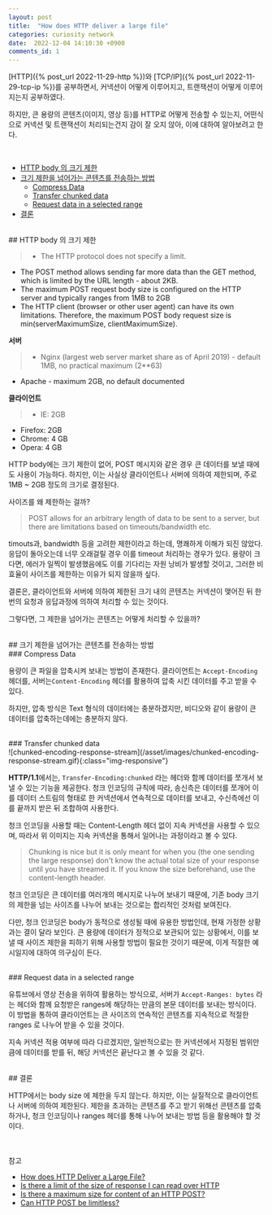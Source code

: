 ```yaml
---
layout: post
title:  "How does HTTP deliver a large file"
categories: curiosity network
date:  2022-12-04 14:10:30 +0900
comments_id: 1
---
```




[HTTP]({% post_url 2022-11-29-http %})와 [TCP/IP]({% post_url 2022-11-29-tcp-ip %})를 공부하면서, 커넥션이 어떻게 이루어지고, 트랜잭션이 어떻게 이루어지는지 공부하였다.


하지만, 큰 용량의 콘텐츠(이미지, 영상 등)를 HTTP로 어떻게    전송할 수 있는지, 어떤식으로 커넥션 및 트랜잭션이 처리되는건지 감이 잘 오지 않아, 이에 대하여 알아보려고 한다.

<br/>

- [HTTP body 의 크기 제한](#http-body-의-크기-제한)
- [크기 제한을 넘어가는 콘텐츠를 전송하는 방법](#크기-제한을-넘어가는-콘텐츠를-전송하는-방법)
  - [Compress Data](#compress-data)
  - [Transfer chunked data](#transfer-chunked-data)
  - [Request data in a selected range](#request-data-in-a-selected-range)
- [결론](#결론)



<br/>
## HTTP body 의 크기 제한

> - The HTTP protocol does not specify a limit.<br/>
- The POST method allows sending far more data than the GET method, which is limited by the URL length - about 2KB.<br/>
- The maximum POST request body size is configured on the HTTP server and typically ranges from
1MB to 2GB<br/>
- The HTTP client (browser or other user agent) can have its own limitations. Therefore, the maximum POST body request size is min(serverMaximumSize, clientMaximumSize).<br/>


**서버**

> - Nginx (largest web server market share as of April 2019) - default 1MB, no practical maximum (2**63) <br/>
- Apache - maximum 2GB, no default documented <br/>

**클라이언트**

> - IE: 2GB <br/>
- Firefox: 2GB <br/>
- Chrome: 4 GB <br/>
- Opera: 4 GB <br/>

HTTP body에는 크기 제한이 없어, POST 메시지와 같은 경우 큰 데이터를 보낼 때에도 사용이 가능하다. 하지만, 이는 사실상  클라이언트나 서버에 의하여 제한되며, 주로 1MB ~ 2GB 정도의 크기로 결정된다.

사이즈를 왜 제한하는 걸까?

> POST allows for an arbitrary length of data to be sent to a server, but there are limitations based on timeouts/bandwidth etc.

timouts과, bandwidth 등을 고려한 제한이라고 하는데, 명쾌하게 이해가 되진 않았다. 응답이 돌아오는데 너무 오래걸릴 경우 이를 timeout 처리하는 경우가 있다. 용량이 크다면, 에러가 일찍이 발생했음에도 이를 기다리는 자원 낭비가 발생할 것이고, 그러한 비효율이 사이즈를 제한하는 이유가 되지 않을까 싶다.


결론은, 클라이언트와 서버에 의하여 제한된 크기 내의 콘텐츠는 커넥션이 맺어진 뒤 한번의 요청과 응답과정에 의하여 처리할 수 있는 것이다. 

그렇다면, 그 제한을 넘어가는 콘텐츠는 어떻게 처리할 수 있을까?


<br/>
## 크기 제한을 넘어가는 콘텐츠를 전송하는 방법


<br/>
### Compress Data

용량이 큰 파일을 압축시켜 보내는 방법이 존재한다. 클라이언트는 `Accept-Encoding` 헤더를, 서버는`Content-Encoding` 헤더를 활용하여 압축 시킨 데이터를 주고 받을 수 있다.

하지만, 압축 방식은 Text 형식의 데이터에는 충분하겠지만, 비디오와 같이 용량이 큰 데이터를 압축하는데에는 충분하지 않다. 

<br/>
### Transfer chunked data

<br/>
![chunked-encoding-response-stream](/asset/images/chunked-encoding-response-stream.gif){:class="img-responsive"}

<br/>


**HTTP/1.1**에서는, `Transfer-Encoding:chunked` 라는 헤더와 함께 데이터를 쪼개서 보낼 수 있는 기능을 제공한다. 청크 인코딩의 규칙에 따라, 송신측은 데이터를 쪼개어 이를 데이터 스트림의 형태로 한 커넥션에서 연속적으로 데이터를 보내고, 수신측에선 이를 끝까지 받은 뒤 조합하여 사용한다. 

청크 인코딩을 사용할 때는 Content-Length 헤더 없이 지속 커넥션을 사용할 수 있으며, 따라서 위 이미지는 지속 커넥션을 통해서 일어나는 과정이라고 볼 수 있다. 

> Chunking is nice but it is only meant for when you (the one sending the large response) don't know the actual total size of your response until you have streamed it. If you know the size beforehand, use the content-length header.

청크 인코딩은 큰 데이터를 여러개의 메시지로 나누어 보내기 때문에, 기존 body 크기의 제한을 넘는 사이즈를 나누어 보내는 것으로는 합리적인 것처럼 보여진다. 

 다만, 청크 인코딩은 body가 동적으로 생성될 때에 유용한 방법인데, 현재 가정한 상황과는 결이 달라 보인다. 큰 용량에 데이터가 정적으로 보관되어 있는 상황에서, 이를 보낼 때 사이즈 제한을 피하기 위해 사용할 방법이 필요한 것이기 때문에, 이게 적절한 예시일지에 대하여 의구심이 든다.


<br/>
### Request data in a selected range

유튜브에서 영상 전송을 위하여 활용하는 방식으로, 서버가 `Accept-Ranges: bytes` 라는 헤더와 함께 요청받은 ranges에 해당하는 만큼의 본문 데이터를 보내는 방식이다. 이 방법을 통하여 클라이언트는 큰 사이즈의 연속적인 콘텐츠를 지속적으로 적절한 ranges 로 나누어 받을 수 있을 것이다.

지속 커넥션 적용 여부에 따라 다르겠지만, 일반적으로는 한 커넥션에서 지정된 범위만큼에 데이터를 받를 뒤, 해당 커넥션은 끝난다고 볼 수 있을 것 같다.

<br/>
## 결론

HTTP에서는 body size 에 제한을 두지 않는다. 하지만, 이는 실질적으로 클라이언트나 서버에 의하여 제한된다. 제한을 초과하는 콘텐츠를 주고 받기 위해선 콘텐츠를 압축하거나, 청크 인코딩이나 ranges 헤더를 통해 나누어 보내는 방법 등을 활용해야 할 것이다.

<br/>
<br/>
참고

- [How does HTTP Deliver a Large File?](https://cabulous.medium.com/how-http-delivers-a-large-file-78af8840aad5)
- [Is there a limit of the size of response I can read over HTTP](https://stackoverflow.com/questions/27309773/is-there-a-limit-of-the-size-of-response-i-can-read-over-http)
- [Is there a maximum size for content of an HTTP POST?](https://serverfault.com/questions/151090/is-there-a-maximum-size-for-content-of-an-http-post)
- [Can HTTP POST be limitless?](https://stackoverflow.com/questions/2880722/can-http-post-be-limitless)